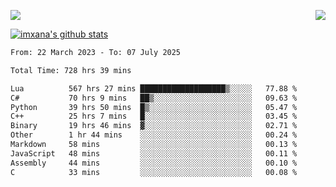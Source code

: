 <p>
  <a href="https://count.getloli.com/"><img src="https://count.getloli.com/get/@xana.readme?theme=moebooru-h"></a>
  <img src="https://weather-icon.journeyad.repl.co/@hangzhou?v=1" align="right">
</p>


<a href="https://github.com/imxana"><img align="center" src="https://github-readme-stats.vercel.app/api?username=imxana&show_icons=true&include_all_commits=true&hide_border=tru&custom_title=imxana%27s%20Github%20Stats" alt="imxana's github stats" /></a> 

<!--START_SECTION:waka-->

```txt
From: 22 March 2023 - To: 07 July 2025

Total Time: 728 hrs 39 mins

Lua          567 hrs 27 mins ███████████████████▒░░░░░   77.88 %
C#           70 hrs 9 mins   ██▒░░░░░░░░░░░░░░░░░░░░░░   09.63 %
Python       39 hrs 50 mins  █▒░░░░░░░░░░░░░░░░░░░░░░░   05.47 %
C++          25 hrs 7 mins   █░░░░░░░░░░░░░░░░░░░░░░░░   03.45 %
Binary       19 hrs 46 mins  ▓░░░░░░░░░░░░░░░░░░░░░░░░   02.71 %
Other        1 hr 44 mins    ░░░░░░░░░░░░░░░░░░░░░░░░░   00.24 %
Markdown     58 mins         ░░░░░░░░░░░░░░░░░░░░░░░░░   00.13 %
JavaScript   48 mins         ░░░░░░░░░░░░░░░░░░░░░░░░░   00.11 %
Assembly     44 mins         ░░░░░░░░░░░░░░░░░░░░░░░░░   00.10 %
C            33 mins         ░░░░░░░░░░░░░░░░░░░░░░░░░   00.08 %
```

<!--END_SECTION:waka-->
